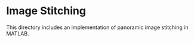 # Image Stitching

This directory includes an implementation of panoramic image stitching in MATLAB.
